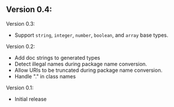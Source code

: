 
Version 0.4:
 - 

Version 0.3:
 - Support `string`, `integer`, `number`, `boolean`, and `array` base types.

Version 0.2:
 - Add doc strings to generated types
 - Detect illegal names during package name conversion.
 - Allow URIs to be truncated during package name conversion.
 - Handle "." in class names

Version 0.1:
 - Initial release
